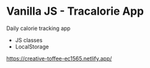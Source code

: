 # Vanilla JS - Tracalorie App

Daily calorie tracking app

- JS classes
- LocalStorage

https://creative-toffee-ec1565.netlify.app/
